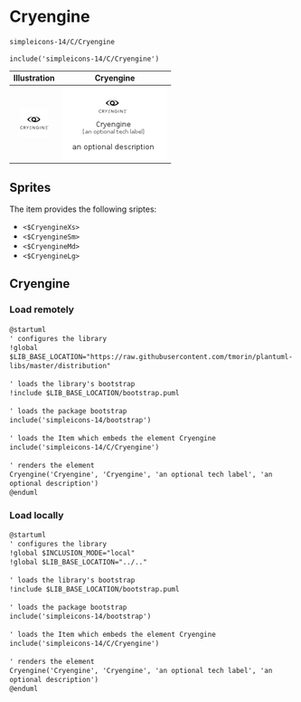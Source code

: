 # Cryengine


```text
simpleicons-14/C/Cryengine
```

```text
include('simpleicons-14/C/Cryengine')
```



| Illustration | Cryengine |
| :---: | :---: |
| ![illustration for Illustration](../../simpleicons-14/C/Cryengine.png) | ![illustration for Cryengine](../../simpleicons-14/C/Cryengine.Local.png) |



## Sprites
The item provides the following sriptes:

- `<$CryengineXs>`
- `<$CryengineSm>`
- `<$CryengineMd>`
- `<$CryengineLg>`





## Cryengine

### Load remotely
```plantuml
@startuml
' configures the library
!global $LIB_BASE_LOCATION="https://raw.githubusercontent.com/tmorin/plantuml-libs/master/distribution"

' loads the library's bootstrap
!include $LIB_BASE_LOCATION/bootstrap.puml

' loads the package bootstrap
include('simpleicons-14/bootstrap')

' loads the Item which embeds the element Cryengine
include('simpleicons-14/C/Cryengine')

' renders the element
Cryengine('Cryengine', 'Cryengine', 'an optional tech label', 'an optional description')
@enduml
```

### Load locally
```plantuml
@startuml
' configures the library
!global $INCLUSION_MODE="local"
!global $LIB_BASE_LOCATION="../.."

' loads the library's bootstrap
!include $LIB_BASE_LOCATION/bootstrap.puml

' loads the package bootstrap
include('simpleicons-14/bootstrap')

' loads the Item which embeds the element Cryengine
include('simpleicons-14/C/Cryengine')

' renders the element
Cryengine('Cryengine', 'Cryengine', 'an optional tech label', 'an optional description')
@enduml
```

